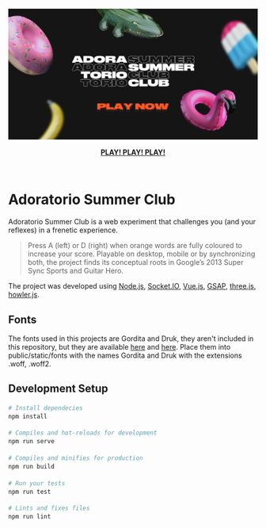 
<p align="center">
  <img width="720" src="https://raw.githubusercontent.com/Adoratorio/adoratorio-summer-club/master/public/static/images/social-card.jpg" alt="Adoratorio Summer Club">
</p>

<p align="center">
  <strong><a href="https://summerclub.adoratorio.studio/">PLAY! PLAY! PLAY!</a></strong>
</p>

<br>

# Adoratorio Summer Club
Adoratorio Summer Club is a web experiment that challenges you (and your reflexes) in a frenetic experience.

>Press A (left) or D (right) when orange words are fully coloured to increase your score. Playable on desktop, mobile or by synchronizing both, the project finds its conceptual roots in Google’s 2013 Super Sync Sports and Guitar Hero.

The project was developed using [Node.js](https://nodejs.org/), [Socket.IO](https://socket.io/), [Vue.js](https://vuejs.org/), [GSAP](https://greensock.com/gsap), [three.js](https://threejs.org/), [howler.js](https://howlerjs.com/).

## Fonts
The fonts used in this projects are Gordita and Druk, they aren't included in this repository, but they are available [here](https://www.fontspring.com/fonts/type-atelier/gordita) and [here](https://commercialtype.com/catalog/druk). Place them into public/static/fonts with the names Gordita and Druk with the extensions .woff, .woff2.

## Development Setup

``` sh
# Install dependecies
npm install

# Compiles and hot-reloads for development
npm run serve

# Compiles and minifies for production
npm run build

# Run your tests
npm run test

# Lints and fixes files
npm run lint
```
